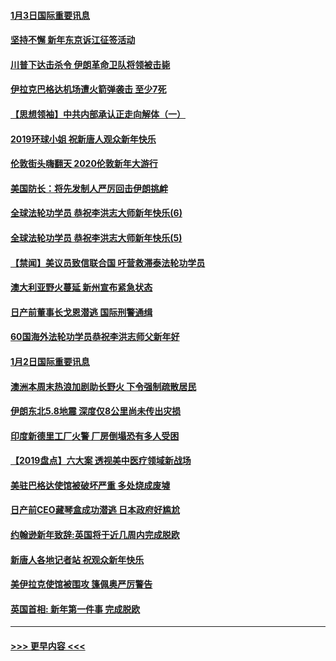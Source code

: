 #### [1月3日国际重要讯息](../pages/prog202/a102744301.md?t=01032355) 
#### [坚持不懈 新年东京诉江征签活动](../pages/prog202/a102744303.md?t=01032355) 
#### [川普下达击杀令 伊朗革命卫队将领被击毙](../pages/prog202/a102741911.md?t=01032355) 
#### [伊拉克巴格达机场遭火箭弹袭击 至少7死](../pages/prog202/a102744115.md?t=01032355) 
#### [【思想领袖】中共内部承认正走向解体（一）](../pages/prog202/a102744097.md?t=01032355) 
#### [2019环球小姐 祝新唐人观众新年快乐](../pages/prog202/a102744043.md?t=01032355) 
#### [伦敦街头嗨翻天 2020伦敦新年大游行](../pages/prog202/a102743925.md?t=01032355) 
#### [美国防长：将先发制人严厉回击伊朗挑衅](../pages/prog202/a102743930.md?t=01032355) 
#### [全球法轮功学员 恭祝李洪志大师新年快乐(6)](../pages/prog202/a102743899.md?t=01032355) 
#### [全球法轮功学员 恭祝李洪志大师新年快乐(5)](../pages/prog202/a102743766.md?t=01032355) 
#### [【禁闻】美议员致信联合国 吁营救滞泰法轮功学员](../pages/prog202/a102743781.md?t=01032355) 
#### [澳大利亚野火蔓延 新州宣布紧急状态](../pages/prog202/a102743681.md?t=01032355) 
#### [日产前董事长戈恩潜逃 国际刑警通缉](../pages/prog202/a102743676.md?t=01032355) 
#### [60国海外法轮功学员恭祝李洪志师父新年好](../pages/prog202/a102743628.md?t=01032355) 
#### [1月2日国际重要讯息](../pages/prog202/a102743488.md?t=01032355) 
#### [澳洲本周末热浪加剧助长野火 下令强制疏散居民](../pages/prog202/a102743421.md?t=01032355) 
#### [伊朗东北5.8地震 深度仅8公里尚未传出灾损](../pages/prog202/a102743396.md?t=01032355) 
#### [印度新德里工厂火警 厂房倒塌恐有多人受困](../pages/prog202/a102743386.md?t=01032355) 
#### [【2019盘点】六大案 透视美中医疗领域新战场](../pages/prog202/a102743227.md?t=01032355) 
#### [美驻巴格达使馆被破坏严重 多处烧成废墟](../pages/prog202/a102743244.md?t=01032355) 
#### [日产前CEO藏琴盒成功潜逃 日本政府好尴尬](../pages/prog202/a102742937.md?t=01032355) 
#### [约翰逊新年致辞:英国将于近几周内完成脱欧](../pages/prog202/a102742956.md?t=01032355) 
#### [新唐人各地记者站 祝观众新年快乐](../pages/prog202/a102742785.md?t=01032355) 
#### [美伊拉克使馆被围攻 篷佩奥严厉警告](../pages/prog202/a102742994.md?t=01032355) 
#### [英国首相: 新年第一件事 完成脱欧](../pages/prog202/a102742907.md?t=01032355) 

----
#### [ >>> 更早内容 <<< ](../indexes/prog202-earlier.md)
